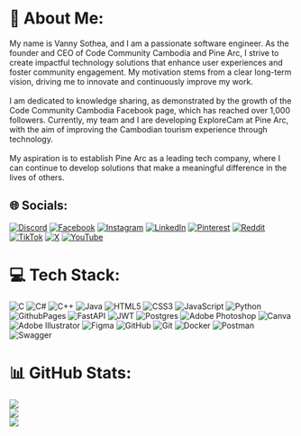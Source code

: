 # 💫 About Me:
My name is Vanny Sothea, and I am a passionate software engineer. As the founder and CEO of Code Community Cambodia and Pine Arc, I strive to create impactful technology solutions that enhance user experiences and foster community engagement. My motivation stems from a clear long-term vision, driving me to innovate and continuously improve my work.<br><br>I am dedicated to knowledge sharing, as demonstrated by the growth of the Code Community Cambodia Facebook page, which has reached over 1,000 followers. Currently, my team and I are developing ExploreCam at Pine Arc, with the aim of improving the Cambodian tourism experience through technology.<br><br>My aspiration is to establish Pine Arc as a leading tech company, where I can continue to develop solutions that make a meaningful difference in the lives of others.


## 🌐 Socials:
[![Discord](https://img.shields.io/badge/Discord-%237289DA.svg?logo=discord&logoColor=white)](https://discord.gg/https://discord.com/invite/Jx4gbGPy) [![Facebook](https://img.shields.io/badge/Facebook-%231877F2.svg?logo=Facebook&logoColor=white)](https://facebook.com/v.sothea.dev) [![Instagram](https://img.shields.io/badge/Instagram-%23E4405F.svg?logo=Instagram&logoColor=white)](https://instagram.com/vanny.sothea) [![LinkedIn](https://img.shields.io/badge/LinkedIn-%230077B5.svg?logo=linkedin&logoColor=white)](https://linkedin.com/in/vannysothea) [![Pinterest](https://img.shields.io/badge/Pinterest-%23E60023.svg?logo=Pinterest&logoColor=white)](https://pinterest.com/vannysothea) [![Reddit](https://img.shields.io/badge/Reddit-%23FF4500.svg?logo=Reddit&logoColor=white)](https://reddit.com/user/VannySothea) [![TikTok](https://img.shields.io/badge/TikTok-%23000000.svg?logo=TikTok&logoColor=white)](https://tiktok.com/@vannysothea) [![X](https://img.shields.io/badge/X-black.svg?logo=X&logoColor=white)](https://x.com/vanny_sothea) [![YouTube](https://img.shields.io/badge/YouTube-%23FF0000.svg?logo=YouTube&logoColor=white)](https://youtube.com/@@VannySothea) 

# 💻 Tech Stack:
![C](https://img.shields.io/badge/c-%2300599C.svg?style=for-the-badge&logo=c&logoColor=white) ![C#](https://img.shields.io/badge/c%23-%23239120.svg?style=for-the-badge&logo=csharp&logoColor=white) ![C++](https://img.shields.io/badge/c++-%2300599C.svg?style=for-the-badge&logo=c%2B%2B&logoColor=white) ![Java](https://img.shields.io/badge/java-%23ED8B00.svg?style=for-the-badge&logo=openjdk&logoColor=white) ![HTML5](https://img.shields.io/badge/html5-%23E34F26.svg?style=for-the-badge&logo=html5&logoColor=white) ![CSS3](https://img.shields.io/badge/css3-%231572B6.svg?style=for-the-badge&logo=css3&logoColor=white) ![JavaScript](https://img.shields.io/badge/javascript-%23323330.svg?style=for-the-badge&logo=javascript&logoColor=%23F7DF1E) ![Python](https://img.shields.io/badge/python-3670A0?style=for-the-badge&logo=python&logoColor=ffdd54) ![GithubPages](https://img.shields.io/badge/github%20pages-121013?style=for-the-badge&logo=github&logoColor=white) ![FastAPI](https://img.shields.io/badge/FastAPI-005571?style=for-the-badge&logo=fastapi) ![JWT](https://img.shields.io/badge/JWT-black?style=for-the-badge&logo=JSON%20web%20tokens) ![Postgres](https://img.shields.io/badge/postgres-%23316192.svg?style=for-the-badge&logo=postgresql&logoColor=white) ![Adobe Photoshop](https://img.shields.io/badge/adobe%20photoshop-%2331A8FF.svg?style=for-the-badge&logo=adobe%20photoshop&logoColor=white) ![Canva](https://img.shields.io/badge/Canva-%2300C4CC.svg?style=for-the-badge&logo=Canva&logoColor=white) ![Adobe Illustrator](https://img.shields.io/badge/adobe%20illustrator-%23FF9A00.svg?style=for-the-badge&logo=adobe%20illustrator&logoColor=white) ![Figma](https://img.shields.io/badge/figma-%23F24E1E.svg?style=for-the-badge&logo=figma&logoColor=white) ![GitHub](https://img.shields.io/badge/github-%23121011.svg?style=for-the-badge&logo=github&logoColor=white) ![Git](https://img.shields.io/badge/git-%23F05033.svg?style=for-the-badge&logo=git&logoColor=white) ![Docker](https://img.shields.io/badge/docker-%230db7ed.svg?style=for-the-badge&logo=docker&logoColor=white) ![Postman](https://img.shields.io/badge/Postman-FF6C37?style=for-the-badge&logo=postman&logoColor=white) ![Swagger](https://img.shields.io/badge/-Swagger-%23Clojure?style=for-the-badge&logo=swagger&logoColor=white)
# 📊 GitHub Stats:
![](https://github-readme-stats.vercel.app/api?username=VannySothea&theme=radical&hide_border=false&include_all_commits=false&count_private=false)<br/>
![](https://github-readme-streak-stats.herokuapp.com/?user=VannySothea&theme=radical&hide_border=false)<br/>
![](https://github-readme-stats.vercel.app/api/top-langs/?username=VannySothea&theme=radical&hide_border=false&include_all_commits=false&count_private=false&layout=compact)
